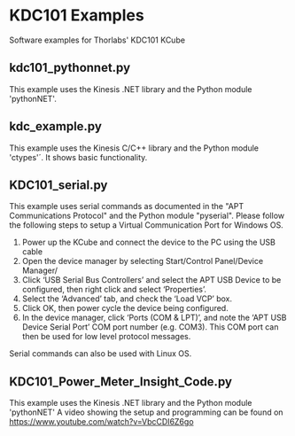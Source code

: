 # KDC101 Examples
Software examples for Thorlabs' KDC101 KCube

## kdc101_pythonnet.py

This example uses the Kinesis .NET library and the Python module 'pythonNET'.

## kdc_example.py

This example uses the Kinesis C/C++ library and the Python module 'ctypes'´.
It shows basic functionality.

## KDC101_serial.py

This example uses serial commands as documented in the "APT Communications Protocol" and the Python module "pyserial".
Please follow the following steps to setup a Virtual Communication Port for Windows OS. 
1. Power up the KCube and connect the device to the PC using the USB cable
2. Open the device manager by selecting Start/Control Panel/Device Manager/
3. Click ‘USB Serial Bus Controllers’ and select the APT USB Device to be configured, then right click and select ‘Properties’.
4. Select the ‘Advanced’ tab, and check the ‘Load VCP’ box.
5. Click OK, then power cycle the device being configured.
6. In the device manager, click ‘Ports (COM & LPT)’, and note the ‘APT USB Device Serial Port’ COM port number (e.g. COM3). This COM port can then be used for low level protocol messages.

Serial commands can also be used with Linux OS.


## KDC101_Power_Meter_Insight_Code.py

This example uses the Kinesis .NET library and the Python module 'pythonNET'
A video showing the setup and programming can be found on https://www.youtube.com/watch?v=VbcCDI6Z6go




